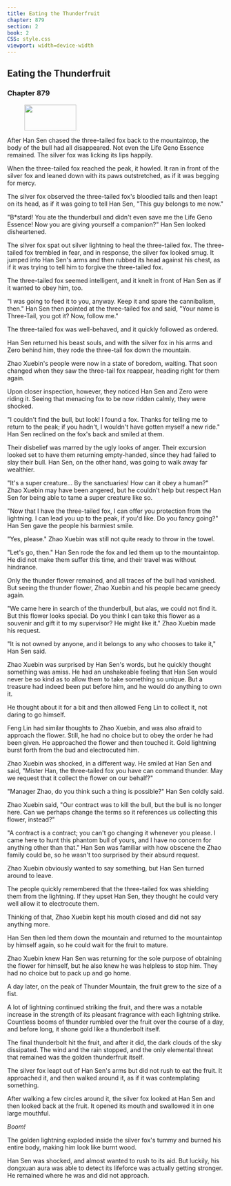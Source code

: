 ```yaml
---
title: Eating the Thunderfruit
chapter: 879
section: 2
book: 2
CSS: style.css
viewport: width=device-width
---
```


## Eating the Thunderfruit

### Chapter 879

<figure>
	<img src="../Images/gem.gif" alt="" id="gem" width="120" height="60" />
</figure>

After Han Sen chased the three-tailed fox back to the mountaintop, the body of the bull had all disappeared. Not even the Life Geno Essence remained. The silver fox was licking its lips happily.

When the three-tailed fox reached the peak, it howled. It ran in front of the silver fox and leaned down with its paws outstretched, as if it was begging for mercy.

The silver fox observed the three-tailed fox's bloodied tails and then leapt on its head, as if it was going to tell Han Sen, "This guy belongs to me now."

"B*stard! You ate the thunderbull and didn't even save me the Life Geno Essence! Now you are giving yourself a companion?" Han Sen looked disheartened.

The silver fox spat out silver lightning to heal the three-tailed fox. The three-tailed fox trembled in fear, and in response, the silver fox looked smug. It jumped into Han Sen's arms and then rubbed its head against his chest, as if it was trying to tell him to forgive the three-tailed fox.

The three-tailed fox seemed intelligent, and it knelt in front of Han Sen as if it wanted to obey him, too.

"I was going to feed it to you, anyway. Keep it and spare the cannibalism, then." Han Sen then pointed at the three-tailed fox and said, "Your name is Three-Tail, you got it? Now, follow me."

The three-tailed fox was well-behaved, and it quickly followed as ordered.

Han Sen returned his beast souls, and with the silver fox in his arms and Zero behind him, they rode the three-tail fox down the mountain.

Zhao Xuebin's people were now in a state of boredom, waiting. That soon changed when they saw the three-tail fox reappear, heading right for them again.

Upon closer inspection, however, they noticed Han Sen and Zero were riding it. Seeing that menacing fox to be now ridden calmly, they were shocked.

"I couldn't find the bull, but look! I found a fox. Thanks for telling me to return to the peak; if you hadn't, I wouldn't have gotten myself a new ride." Han Sen reclined on the fox's back and smiled at them.

Their disbelief was marred by the ugly looks of anger. Their excursion looked set to have them returning empty-handed, since they had failed to slay their bull. Han Sen, on the other hand, was going to walk away far wealthier.

"It's a super creature... By the sanctuaries! How can it obey a human?" Zhao Xuebin may have been angered, but he couldn't help but respect Han Sen for being able to tame a super creature like so.

"Now that I have the three-tailed fox, I can offer you protection from the lightning. I can lead you up to the peak, if you'd like. Do you fancy going?" Han Sen gave the people his barmiest smile.

"Yes, please." Zhao Xuebin was still not quite ready to throw in the towel.

"Let's go, then." Han Sen rode the fox and led them up to the mountaintop. He did not make them suffer this time, and their travel was without hindrance.

Only the thunder flower remained, and all traces of the bull had vanished. But seeing the thunder flower, Zhao Xuebin and his people became greedy again.

"We came here in search of the thunderbull, but alas, we could not find it. But this flower looks special. Do you think I can take this flower as a souvenir and gift it to my supervisor? He might like it." Zhao Xuebin made his request.

"It is not owned by anyone, and it belongs to any who chooses to take it," Han Sen said.

Zhao Xuebin was surprised by Han Sen's words, but he quickly thought something was amiss. He had an unshakeable feeling that Han Sen would never be so kind as to allow them to take something so unique. But a treasure had indeed been put before him, and he would do anything to own it.

He thought about it for a bit and then allowed Feng Lin to collect it, not daring to go himself.

Feng Lin had similar thoughts to Zhao Xuebin, and was also afraid to approach the flower. Still, he had no choice but to obey the order he had been given. He approached the flower and then touched it. Gold lightning burst forth from the bud and electrocuted him.

Zhao Xuebin was shocked, in a different way. He smiled at Han Sen and said, "Mister Han, the three-tailed fox you have can command thunder. May we request that it collect the flower on our behalf?"

"Manager Zhao, do you think such a thing is possible?" Han Sen coldly said.

Zhao Xuebin said, "Our contract was to kill the bull, but the bull is no longer here. Can we perhaps change the terms so it references us collecting this flower, instead?"

"A contract is a contract; you can't go changing it whenever you please. I came here to hunt this phantom bull of yours, and I have no concern for anything other than that." Han Sen was familiar with how obscene the Zhao family could be, so he wasn't too surprised by their absurd request.

Zhao Xuebin obviously wanted to say something, but Han Sen turned around to leave.

The people quickly remembered that the three-tailed fox was shielding them from the lightning. If they upset Han Sen, they thought he could very well allow it to electrocute them.

Thinking of that, Zhao Xuebin kept his mouth closed and did not say anything more.

Han Sen then led them down the mountain and returned to the mountaintop by himself again, so he could wait for the fruit to mature.

Zhao Xuebin knew Han Sen was returning for the sole purpose of obtaining the flower for himself, but he also knew he was helpless to stop him. They had no choice but to pack up and go home.

A day later, on the peak of Thunder Mountain, the fruit grew to the size of a fist.

A lot of lightning continued striking the fruit, and there was a notable increase in the strength of its pleasant fragrance with each lightning strike. Countless booms of thunder rumbled over the fruit over the course of a day, and before long, it shone gold like a thunderbolt itself.

The final thunderbolt hit the fruit, and after it did, the dark clouds of the sky dissipated. The wind and the rain stopped, and the only elemental threat that remained was the golden thunderfruit itself.

The silver fox leapt out of Han Sen's arms but did not rush to eat the fruit. It approached it, and then walked around it, as if it was contemplating something.

After walking a few circles around it, the silver fox looked at Han Sen and then looked back at the fruit. It opened its mouth and swallowed it in one large mouthful.

*Boom!*

The golden lightning exploded inside the silver fox's tummy and burned his entire body, making him look like burnt wood.

Han Sen was shocked, and almost wanted to rush to its aid. But luckily, his dongxuan aura was able to detect its lifeforce was actually getting stronger. He remained where he was and did not approach.